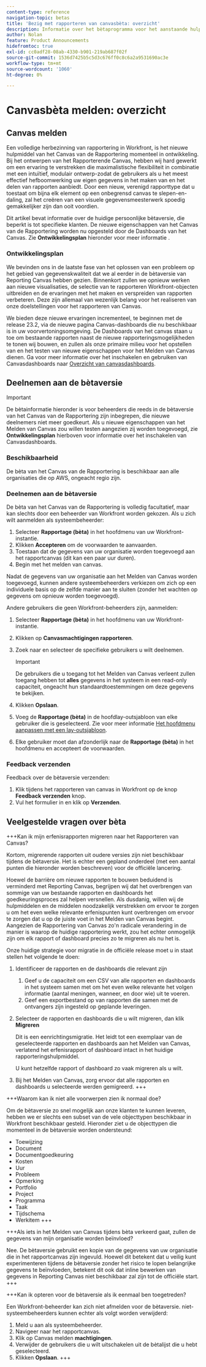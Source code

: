 ```yaml
---
content-type: reference
navigation-topic: betas
title: 'Bezig met rapporteren van canvasbèta: overzicht'
description: Informatie over het bètaprogramma voor het aanstaande hulpmiddel van het Canvas van de Rapportering voor Adobe Workfront
author: Nolan
feature: Product Announcements
hidefromtoc: true
exl-id: cc0adf28-08ab-4330-b901-219ab687f02f
source-git-commit: 1536d7425b5c5d3c676ff0c8c6a2a9531690ac3e
workflow-type: tm+mt
source-wordcount: '1060'
ht-degree: 0%

---
```



# Canvasbèta melden: overzicht

## Canvas melden

Een volledige herbezinning van rapportering in Workfront, is het nieuwe hulpmiddel van het Canvas van de Rapportering momenteel in ontwikkeling. Bij het ontwerpen van het Rapporterende Canvas, hebben wij hard gewerkt om een ervaring te verstrekken die maximalistische flexibiliteit in combinatie met een intuïtief, modulair ontwerp-zodat de gebruikers als u het meest effectief hefboomwerking uw eigen gegevens in het maken van en het delen van rapporten aanbiedt. Door een nieuw, verenigd rapporttype dat u toestaat om bijna elk element op een onbegrensd canvas te slepen-en-daling, zal het creëren van een visuele gegevensmeesterwerk spoedig gemakkelijker zijn dan ooit voordien.

Dit artikel bevat informatie over de huidige persoonlijke bètaversie, die beperkt is tot specifieke klanten. De nieuwe eigenschappen van het Canvas van de Rapportering worden nu opgesteld door de Dashboards van het Canvas. Zie **Ontwikkelingsplan** hieronder voor meer informatie .

### Ontwikkelingsplan

We bevinden ons in de laatste fase van het oplossen van een probleem op het gebied van gegevenskwaliteit dat we al eerder in de bètaversie van Reporting Canvas hebben gezien. Binnenkort zullen we opnieuw werken aan nieuwe visualisaties, de selectie van te rapporteren Workfront-objecten uitbreiden en de ervaringen met het maken en verspreiden van rapporten verbeteren. Deze zijn allemaal van wezenlijk belang voor het realiseren van onze doelstellingen voor het rapporteren van Canvas.

We bieden deze nieuwe ervaringen incrementeel, te beginnen met de release 23.2, via de nieuwe pagina Canvas-dashboards die nu beschikbaar is in uw voorvertoningsomgeving. De Dashboards van het canvas staan u toe om bestaande rapporten naast de nieuwe rapporteringsmogelijkheden te tonen wij bouwen, en zullen als onze primaire milieu voor het opstellen van en het testen van nieuwe eigenschappen voor het Melden van Canvas dienen. Ga voor meer informatie over het inschakelen en gebruiken van Canvasdashboards naar [Overzicht van canvasdashboards](/help/quicksilver/reports-and-dashboards/dashboards/creating-and-managing-dashboards/canvas-dashboards-overview.md).

## Deelnemen aan de bètaversie

>[!IMPORTANT]
>
>De bètainformatie hieronder is voor beheerders die reeds in de bètaversie van het Canvas van de Rapportering zijn inbegrepen, die nieuwe deelnemers niet meer goedkeurt. Als u nieuwe eigenschappen van het Melden van Canvas zou willen testen aangezien zij worden toegevoegd, zie **Ontwikkelingsplan** hierboven voor informatie over het inschakelen van Canvasdashboards.

### Beschikbaarheid

De bèta van het Canvas van de Rapportering is beschikbaar aan alle organisaties die op AWS, ongeacht regio zijn.

### Deelnemen aan de bètaversie

De bèta van het Canvas van de Rapportering is volledig facultatief, maar kan slechts door een beheerder van Workfront worden gekozen. Als u zich wilt aanmelden als systeembeheerder:

1. Selecteer **Rapportage (bèta)** in het hoofdmenu van uw Workfront-instantie.
1. Klikken **Accepteren** om de voorwaarden te aanvaarden.
1. Toestaan dat de gegevens van uw organisatie worden toegevoegd aan het rapportcanvas (dit kan een paar uur duren).
1. Begin met het melden van canvas.

Nadat de gegevens van uw organisatie aan het Melden van Canvas worden toegevoegd, kunnen andere systeembeheerders verkiezen om zich op een individuele basis op de zelfde manier aan te sluiten (zonder het wachten op gegevens om opnieuw worden toegevoegd).

Andere gebruikers die geen Workfront-beheerders zijn, aanmelden:

1. Selecteer **Rapportage (bèta)** in het hoofdmenu van uw Workfront-instantie.
1. Klikken op **Canvasmachtigingen rapporteren**.
1. Zoek naar en selecteer de specifieke gebruikers u wilt deelnemen.

   >[!IMPORTANT]
   >
   >De gebruikers die u toegang tot het Melden van Canvas verleent zullen toegang hebben tot **alles** gegevens in het systeem in een read-only capaciteit, ongeacht hun standaardtoestemmingen om deze gegevens te bekijken.

1. Klikken **Opslaan**.
1. Voeg de **Rapportage (bèta)** in de hoofdlay-outsjabloon van elke gebruiker die is geselecteerd. Zie voor meer informatie [Het hoofdmenu aanpassen met een lay-outsjabloon](/help/quicksilver/administration-and-setup/customize-workfront/use-layout-templates/customize-main-menu.md).
1. Elke gebruiker moet dan afzonderlijk naar de **Rapportage (bèta)** in het hoofdmenu en accepteert de voorwaarden.

### Feedback verzenden

Feedback over de bètaversie verzenden:

1. Klik tijdens het rapporteren van canvas in Workfront op de knop **Feedback verzenden** knop.
1. Vul het formulier in en klik op **Verzenden**.

## Veelgestelde vragen over bèta

+++Kan ik mijn erfenisrapporten migreren naar het Rapporteren van Canvas?

Kortom, migrerende rapporten uit oudere versies zijn niet beschikbaar tijdens de bètaversie. Het is echter een gepland onderdeel (met een aantal punten die hieronder worden beschreven) voor de officiële lancering.

Hoewel de barrière om nieuwe rapporten te bouwen beduidend is verminderd met Reporting Canvas, begrijpen wij dat het overbrengen van sommige van uw bestaande rapporten en dashboards het goedkeuringsproces zal helpen versnellen. Als dusdanig, willen wij de hulpmiddelen en de middelen noodzakelijk verstrekken om ervoor te zorgen u om het even welke relevante erfenispunten kunt overbrengen om ervoor te zorgen dat u op de juiste voet in het Melden van Canvas begint. Aangezien de Rapportering van Canvas zo&#39;n radicale verandering in de manier is waarop de huidige rapportering werkt, zou het echter onmogelijk zijn om elk rapport of dashboard precies zo te migreren als nu het is.

Onze huidige strategie voor migratie in de officiële release moet u in staat stellen het volgende te doen:

1. Identificeer de rapporten en de dashboards die relevant zijn

   1. Geef u de capaciteit om een CSV van alle rapporten en dashboards in het systeem samen met om het even welke relevante het volgen informatie (aantal meningen, wanneer, en door wie) uit te voeren.
   1. Geef een exportbestand op van rapporten die samen met de ontvangers zijn ingesteld op geplande leveringen.

1. Selecteer de rapporten en dashboards die u wilt migreren, dan klik **Migreren**

   Dit is een eenrichtingsmigratie. Het leidt tot een exemplaar van de geselecteerde rapporten en dashboards aan het Melden van Canvas, verlatend het erfenisrapport of dashboard intact in het huidige rapporteringshulpmiddel.

   U kunt hetzelfde rapport of dashboard zo vaak migreren als u wilt.

1. Bij het Melden van Canvas, zorg ervoor dat alle rapporten en dashboards u selecteerde werden gemigreerd.
+++

+++Waarom kan ik niet alle voorwerpen zien ik normaal doe?

Om de bètaversie zo snel mogelijk aan onze klanten te kunnen leveren, hebben we er slechts een subset van de vele objecttypen beschikbaar in Workfront beschikbaar gesteld. Hieronder ziet u de objecttypen die momenteel in de bètaversie worden ondersteund:

* Toewijzing
* Document
* Documentgoedkeuring
* Kosten
* Uur
* Probleem
* Opmerking
* Portfolio
* Project
* Programma
* Taak
* Tijdschema
* Werkitem
+++

+++Als iets in het Melden van Canvas tijdens bèta verkeerd gaat, zullen de gegevens van mijn organisatie worden beïnvloed?

Nee. De bètaversie gebruikt een kopie van de gegevens van uw organisatie die in het rapportcanvas zijn ingevuld. Hoewel dit betekent dat u veilig kunt experimenteren tijdens de bètaversie zonder het risico te lopen belangrijke gegevens te beïnvloeden, betekent dit ook dat inline bewerken van gegevens in Reporting Canvas niet beschikbaar zal zijn tot de officiële start.
+++

+++Kan ik opteren voor de bètaversie als ik eenmaal ben toegetreden?

Een Workfront-beheerder kan zich niet afmelden voor de bètaversie. niet-systeembeheerders kunnen echter als volgt worden verwijderd:

1. Meld u aan als systeembeheerder.
1. Navigeer naar het rapportcanvas.
1. Klik op Canvas melden **machtigingen**.
1. Verwijder de gebruikers die u wilt uitschakelen uit de bètalijst die u hebt geselecteerd.
1. Klikken **Opslaan**.
+++
